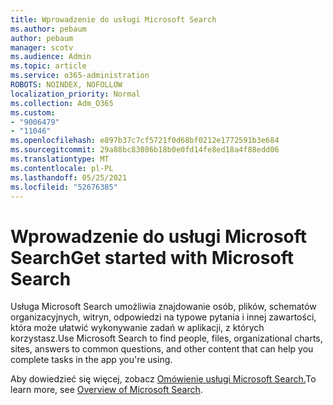 ```yaml
---
title: Wprowadzenie do usługi Microsoft Search
ms.author: pebaum
author: pebaum
manager: scotv
ms.audience: Admin
ms.topic: article
ms.service: o365-administration
ROBOTS: NOINDEX, NOFOLLOW
localization_priority: Normal
ms.collection: Adm_O365
ms.custom:
- "9006479"
- "11046"
ms.openlocfilehash: e897b37c7cf5721f0d68bf0212e1772591b3e684
ms.sourcegitcommit: 29a88bc83086b18b0e0fd14fe8ed18a4f88edd06
ms.translationtype: MT
ms.contentlocale: pl-PL
ms.lasthandoff: 05/25/2021
ms.locfileid: "52676385"
---
```

# <a name="get-started-with-microsoft-search"></a><span data-ttu-id="8167d-102">Wprowadzenie do usługi Microsoft Search</span><span class="sxs-lookup"><span data-stu-id="8167d-102">Get started with Microsoft Search</span></span>

<span data-ttu-id="8167d-103">Usługa Microsoft Search umożliwia znajdowanie osób, plików, schematów organizacyjnych, witryn, odpowiedzi na typowe pytania i innej zawartości, która może ułatwić wykonywanie zadań w aplikacji, z których korzystasz.</span><span class="sxs-lookup"><span data-stu-id="8167d-103">Use Microsoft Search to find people, files, organizational charts, sites, answers to common questions, and other content that can help you complete tasks in the app you're using.</span></span>

<span data-ttu-id="8167d-104">Aby dowiedzieć się więcej, zobacz [Omówienie usługi Microsoft Search.](https://go.microsoft.com/fwlink/?linkid=2157644)</span><span class="sxs-lookup"><span data-stu-id="8167d-104">To learn more, see [Overview of Microsoft Search](https://go.microsoft.com/fwlink/?linkid=2157644).</span></span>
